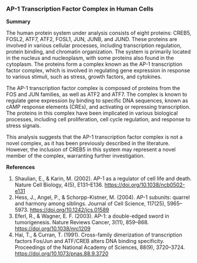 ### AP-1 Transcription Factor Complex in Human Cells

**Summary**

The human protein system under analysis consists of eight proteins: CREB5, FOSL2, ATF7, ATF2, FOSL1, JUN, JUNB, and JUND. These proteins are involved in various cellular processes, including transcription regulation, protein binding, and chromatin organization. The system is primarily located in the nucleus and nucleoplasm, with some proteins also found in the cytoplasm. The proteins form a complex known as the AP-1 transcription factor complex, which is involved in regulating gene expression in response to various stimuli, such as stress, growth factors, and cytokines.

The AP-1 transcription factor complex is composed of proteins from the FOS and JUN families, as well as ATF2 and ATF7. The complex is known to regulate gene expression by binding to specific DNA sequences, known as cAMP response elements (CREs), and activating or repressing transcription. The proteins in this complex have been implicated in various biological processes, including cell proliferation, cell cycle regulation, and response to stress signals.

This analysis suggests that the AP-1 transcription factor complex is not a novel complex, as it has been previously described in the literature. However, the inclusion of CREB5 in this system may represent a novel member of the complex, warranting further investigation.

**References**

1. Shaulian, E., & Karin, M. (2002). AP-1 as a regulator of cell life and death. Nature Cell Biology, 4(5), E131–E136. https://doi.org/10.1038/ncb0502-e131
2. Hess, J., Angel, P., & Schorpp-Kistner, M. (2004). AP-1 subunits: quarrel and harmony among siblings. Journal of Cell Science, 117(25), 5965–5973. https://doi.org/10.1242/jcs.01589
3. Eferl, R., & Wagner, E. F. (2003). AP-1: a double-edged sword in tumorigenesis. Nature Reviews Cancer, 3(11), 859–868. https://doi.org/10.1038/nrc1209
4. Hai, T., & Curran, T. (1991). Cross-family dimerization of transcription factors Fos/Jun and ATF/CREB alters DNA binding specificity. Proceedings of the National Academy of Sciences, 88(9), 3720–3724. https://doi.org/10.1073/pnas.88.9.3720